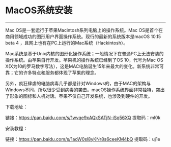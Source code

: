 # MacOS系统安装

---

Mac OS是一套运行于苹果Macintosh系列电脑上的操作系统。Mac OS是首个在商用领域成功的图形用户界面操作系统。现行的最新的系统版本是macOS 10.15 beta 4 ，且网上也有在PC上运行的Mac系统（Hackintosh）。

Mac系统是基于Unix内核的图形化操作系统；一般情况下在普通PC上无法安装的操作系统。由苹果自行开发。苹果机的操作系统已经到了OS 10，代号为Mac OS X(X为10的罗马数字写法），这是MAC电脑诞生15年来最大的变化。新系统非常可靠；它的许多特点和服务都体现了苹果的理念。

另外，疯狂肆虐的电脑病毒几乎都是针对Windows的，由于MAC的架构与Windows不同，所以很少受到病毒的袭击。macOS操作系统界面非常独特，突出了形象的图标和人机对话。苹果不仅自己开发系统，也涉及到硬件的开发。

下载地址：

链接：https://pan.baidu.com/s/1wvqe9xAQkSATjN-iSq56XQ 
提取码：ml0k

安装教程：

链接：https://pan.baidu.com/s/1aoW0sl8yKNr8s6ceeKM4bQ 
提取码：uj1e